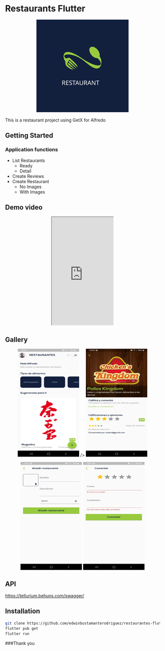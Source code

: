 # Restaurants Flutter

<p align='center'>
   <img src="https://github.com/edwinbustamanterodriguez/restaurantes-flutter/blob/main/external/logo.svg" width="300" height="300"/>
</p>

This is a restaurant project using GetX for Alfredo

## Getting Started

### Application functions

* List Restaurants
    - Ready
    - Detail
* Create Reviews
* Create Restaurant
    - No Images
    - With Images

## Demo video

<p align='center'>
<iframe src="https://drive.google.com/file/d/1GQHsfn1FZBc6OWHgDj4MiAxSp-o44Q34/preview" width="200" height="350"></iframe>
</p>

## Gallery
<p align='center'>
    <img src="https://github.com/edwinbustamanterodriguez/restaurantes-flutter/blob/main/external/screenshot1.jpg" width="200" height="350">  />
   <img src="https://github.com/edwinbustamanterodriguez/restaurantes-flutter/blob/main/external/screenshot2.jpg" width="200" height="350"/>
</p>
<p align='center'>
    <img src="https://github.com/edwinbustamanterodriguez/restaurantes-flutter/blob/main/external/screenshot3.jpg"  width="200" height="350"/>
   <img src="https://github.com/edwinbustamanterodriguez/restaurantes-flutter/blob/main/external/screenshot4.jpg" width="200" height="350" />
</p>

## API
https://tellurium.behuns.com/swagger/
## Installation

```sh
git clone https://github.com/edwinbustamanterodriguez/restaurantes-flutter.git
flutter pub get
flutter run
```


###Thank you